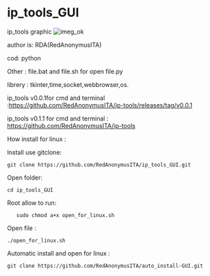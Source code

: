    # ip_tools_GUI
  ip_tools graphic ![imeg_ok](https://user-images.githubusercontent.com/78427215/130823701-16af3533-09f3-4b70-a67a-511d5a2375ac.png)
  
  
   author is: RDA(RedAnonymusITA)
  
  cod: python 
  
  Other : file.bat and file.sh for open file.py
  
  librery : tkinter,time,socket,webbrowser,os.
  
  ip_tools v0.0.1for cmd and terminal :https://github.com/RedAnonymusITA/ip-tools/releases/tag/v0.0.1
  
  ip_tools v0.1.1 for cmd and terminal : https://github.com/RedAnonymusITA/ip-tools
  
  How install for linux :
  
  Install use gitclone: 
  
    git clone https://github.com/RedAnonymusITA/ip_tools_GUI.git
         
 Open folder:   
 
    cd ip_tools_GUI
 Root allow to run:
 
       sudo chmod a+x open_for_linux.sh
 Open file :
       
    ./open_for_linux.sh 
 
 Automatic install and open for linux :
    
    git clone https://github.com/RedAnonymusITA/auto_install-GUI.git
       
